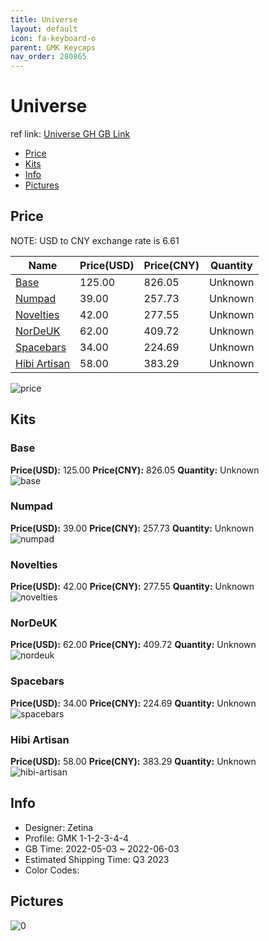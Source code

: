 ```yaml
---
title: Universe 
layout: default
icon: fa-keyboard-o
parent: GMK Keycaps
nav_order: 280865
---
```


# Universe 

ref link: [Universe GH GB Link]()

* [Price](#price)
* [Kits](#kits)
* [Info](#info)
* [Pictures](#pictures)

## Price

NOTE: USD to CNY exchange rate is 6.61

| Name          | Price(USD)   |  Price(CNY) | Quantity |
| ------------- | ------------ |  ---------- | -------- |
|[Base](#base)|125.00|826.05|Unknown|
|[Numpad](#numpad)|39.00|257.73|Unknown|
|[Novelties](#novelties)|42.00|277.55|Unknown|
|[NorDeUK](#nordeuk)|62.00|409.72|Unknown|
|[Spacebars](#spacebars)|34.00|224.69|Unknown|
|[Hibi Artisan](#hibi-artisan)|58.00|383.29|Unknown|

<img src="{{ 'assets/images/gmk-keycaps/Universe/price.png' | relative_url }}" alt="price" class="image featured">

## Kits
### Base  
**Price(USD):** 125.00	**Price(CNY):** 826.05	**Quantity:** Unknown  
<img src="{{ 'assets/images/gmk-keycaps/Universe/kits_pics/base.png' | relative_url }}" alt="base" class="image featured">

### Numpad  
**Price(USD):** 39.00	**Price(CNY):** 257.73	**Quantity:** Unknown  
<img src="{{ 'assets/images/gmk-keycaps/Universe/kits_pics/numpad.png' | relative_url }}" alt="numpad" class="image featured">

### Novelties  
**Price(USD):** 42.00	**Price(CNY):** 277.55	**Quantity:** Unknown  
<img src="{{ 'assets/images/gmk-keycaps/Universe/kits_pics/novelties.png' | relative_url }}" alt="novelties" class="image featured">

### NorDeUK  
**Price(USD):** 62.00	**Price(CNY):** 409.72	**Quantity:** Unknown  
<img src="{{ 'assets/images/gmk-keycaps/Universe/kits_pics/nordeuk.png' | relative_url }}" alt="nordeuk" class="image featured">

### Spacebars  
**Price(USD):** 34.00	**Price(CNY):** 224.69	**Quantity:** Unknown  
<img src="{{ 'assets/images/gmk-keycaps/Universe/kits_pics/spacebars.png' | relative_url }}" alt="spacebars" class="image featured">

### Hibi Artisan  
**Price(USD):** 58.00	**Price(CNY):** 383.29	**Quantity:** Unknown  
<img src="{{ 'assets/images/gmk-keycaps/Universe/kits_pics/hibi-artisan.png' | relative_url }}" alt="hibi-artisan" class="image featured">

## Info
* Designer: Zetina  
* Profile: GMK 1-1-2-3-4-4  
* GB Time: 2022-05-03 ~ 2022-06-03  
* Estimated Shipping Time: Q3 2023  
* Color Codes:  


## Pictures  
<img src="{{ 'assets/images/gmk-keycaps/Universe/rendering_pics/0.jpg' | relative_url }}" alt="0" class="image featured">
